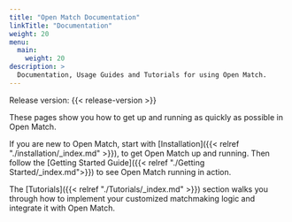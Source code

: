 ```yaml
---
title: "Open Match Documentation"
linkTitle: "Documentation"
weight: 20
menu:
  main:
    weight: 20
description: >
  Documentation, Usage Guides and Tutorials for using Open Match.
---
```

Release version: {{< release-version >}}

These pages show you how to get up and running as quickly as possible in Open Match.

If you are new to Open Match, start with [Installation]({{< relref "./installation/_index.md" >}}), to get Open Match up and running. Then follow the [Getting Started Guide]({{< relref "./Getting Started/_index.md">}}) to see Open Match running in action.

The [Tutorials]({{< relref "./Tutorials/_index.md" >}}) section walks you through how to implement your customized matchmaking logic and integrate it with Open Match.
<br/>
